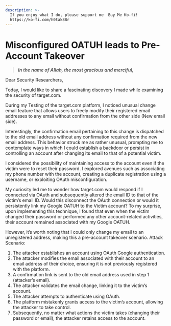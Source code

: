 ```yaml
---
description: >-
  If you enjoy what I do, please support me  Buy Me Ko-fi!
  https://ko-fi.com/h0tak88r
---
```


# Misconfigured OATUH leads to Pre-Account Takeover

> _**In the name of Allah, the most gracious and merciful,**_

Dear Security Researchers,

Today, I would like to share a fascinating discovery I made while examining the security of target.com.

During my Testing of the target.com platform, I noticed unusual change email feature that allows users to freely modify their registered email addresses to any email without confirmation from the other side (New email side).

Interestingly, the confirmation email pertaining to this change is dispatched to the old email address without any confirmation required from the new email address. This behavior struck me as rather unusual, prompting me to contemplate ways in which I could establish a backdoor or persist in controlling an account after changing its email to that of a potential victim.

I considered the possibility of maintaining access to the account even if the victim were to reset their password. I explored avenues such as associating my phone number with the account, creating a duplicate registration using a username, or exploiting OAuth misconfiguration.

My curiosity led me to wonder how target.com would respond if I connected via OAuth and subsequently altered the email ID to that of the victim’s email ID. Would this disconnect the OAuth connection or would it persistently link my Google OATUH to the Victim account? To my surprise, upon implementing this technique, I found that even when the victim changed their password or performed any other account-related activities, their account remained associated with my Google OATUH.

However, it’s worth noting that I could only change my email to an unregistered address, making this a pre-account takeover scenario. Attack Scenario:

1. The attacker establishes an account using OAuth Google authentication.
2. The attacker modifies the email associated with their account to an email address of their choice, ensuring it is not previously registered with the platform.
3. A confirmation link is sent to the old email address used in step 1 (attacker’s email).
4. The attacker validates the email change, linking it to the victim’s account.
5. The attacker attempts to authenticate using OAuth.
6. The platform mistakenly grants access to the victim’s account, allowing the attacker to take control.
7. Subsequently, no matter what actions the victim takes (changing their password or email), the attacker retains access to the account.
